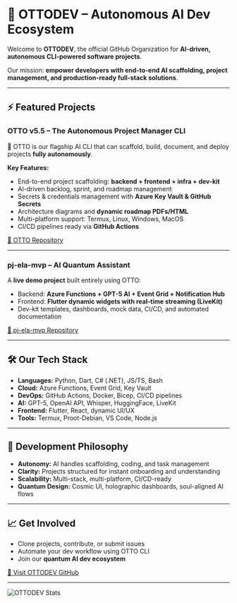 # 🌌 OTTODEV – Autonomous AI Dev Ecosystem

Welcome to **OTTODEV**, the official GitHub Organization for **AI-driven, autonomous CLI-powered software projects**.  

Our mission: **empower developers with end-to-end AI scaffolding, project management, and production-ready full-stack solutions**.  

---

## ⚡ Featured Projects

### **OTTO v5.5 – The Autonomous Project Manager CLI**
🚀 OTTO is our flagship AI CLI that can scaffold, build, document, and deploy projects **fully autonomously**.  

**Key Features:**  
- End-to-end project scaffolding: **backend + frontend + infra + dev-kit**  
- AI-driven backlog, sprint, and roadmap management  
- Secrets & credentials management with **Azure Key Vault & GitHub Secrets**  
- Architecture diagrams and **dynamic roadmap PDFs/HTML**  
- Multi-platform support: Termux, Linux, Windows, MacOS  
- CI/CD pipelines ready via **GitHub Actions**  

[🔗 OTTO Repository](https://github.com/OTTODEV/otto)

---

### **pj-ela-mvp – AI Quantum Assistant**
A **live demo project** built entirely using OTTO:  

- Backend: **Azure Functions + GPT-5 AI + Event Grid + Notification Hub**  
- Frontend: **Flutter dynamic widgets with real-time streaming (LiveKit)**  
- Dev-kit templates, dashboards, mock data, CI/CD, and automated documentation  

[🔗 pj-ela-mvp Repository](https://github.com/OTTODEV/pj-ela-mvp)

---

## 🛠️ Our Tech Stack
- **Languages:** Python, Dart, C# (.NET), JS/TS, Bash  
- **Cloud:** Azure Functions, Event Grid, Key Vault  
- **DevOps:** GitHub Actions, Docker, Bicep, CI/CD pipelines  
- **AI:** GPT-5, OpenAI API, Whisper, HuggingFace, LiveKit  
- **Frontend:** Flutter, React, dynamic UI/UX  
- **Tools:** Termux, Proot-Debian, VS Code, Node.js  

---

## 🌠 Development Philosophy
- **Autonomy:** AI handles scaffolding, coding, and task management  
- **Clarity:** Projects structured for instant onboarding and understanding  
- **Scalability:** Multi-stack, multi-platform, CI/CD-ready  
- **Quantum Design:** Cosmic UI, holographic dashboards, soul-aligned AI flows  

---

## 📈 Get Involved
- Clone projects, contribute, or submit issues  
- Automate your dev workflow using OTTO CLI  
- Join our **quantum AI dev ecosystem**  

[🔗 Visit OTTODEV GitHub](https://github.com/OTTODEV)

---

![OTTODEV Stats](https://github-readme-stats.vercel.app/api?org=OTTODEV&theme=midnight-purple&count_private=true)
